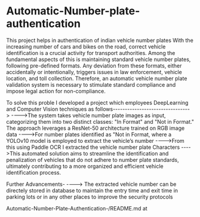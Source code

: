 # Automatic-Number-plate-authentication
This project helps in authentication of indian vehicle number plates With the increasing number of cars and bikes on the road, correct vehicle identification is a crucial activity for transport authorities. Among the fundamental aspects of this is maintaining standard vehicle number plates, following pre-defined formats. Any deviation from these formats, either accidentally or intentionally, triggers issues in law enforcement, vehicle location, and toll collection. Therefore, an automatic vehicle number plate validation system is necessary to stimulate standard compliance and impose legal action for non-compliance.

To solve this proble I developed a project which employees DeepLearning and Computer Vision techniques as follows--------------------------------> ---->The system takes vehicle number plate images as input, categorizing them into two distinct classes: "In Format" and "Not in Format." The approach leverages a ResNet-50 architecture trained on RGB image data ---->For number plates identified as "Not in Format, where a YOLOv10 model is employed to extract the vehicle’s number ---->From this using Paddle OCR I extracted the vehicle number plate Characters ---->This automated solution aims to streamline the identification and penalization of vehicles that do not adhere to number plate standards, ultimately contributing to a more organized and efficient vehicle identification process.

Further Advancements-
----> The extracted vehicle number can be directely stored in database to maintain the entry time and exit time in parking lots or in any other places to improve the security protocols

Automatic-Number-Plate-Authentication-/README.md at
